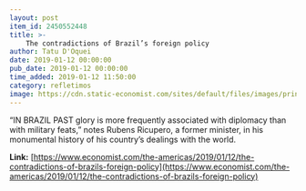 ```yaml
---
layout: post
item_id: 2450552448
title: >-
    The contradictions of Brazil’s foreign policy
author: Tatu D'Oquei
date: 2019-01-12 00:00:00
pub_date: 2019-01-12 00:00:00
time_added: 2019-01-12 11:50:00
category: refletimos
image: https://cdn.static-economist.com/sites/default/files/images/print-edition/20190112_AMD001_0.jpg
---
```


“IN BRAZIL PAST glory is more frequently associated with diplomacy than with military feats,” notes Rubens Ricupero, a former minister, in his monumental history of his country’s dealings with the world.

**Link:** [https://www.economist.com/the-americas/2019/01/12/the-contradictions-of-brazils-foreign-policy](https://www.economist.com/the-americas/2019/01/12/the-contradictions-of-brazils-foreign-policy)

